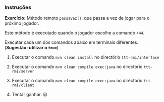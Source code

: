### Instruções

**Exercício:** Método remoto `passaVez()`, que passa a vez de jogar para o próximo jogador.

Este método é executado quando o jogador escolhe a comando `444`.


Executar cada um dos comandos abaixo em terminais diferentes. (**Sugestão: utilizar o `tmux`**)


1. Executar o comando `mvn clean install` no directório `ttt-rmi/interface`

2. Executar o comando `mvn clean compile exec:java` no directório `ttt-rmi/server`

3. Executar o comando `mvn clean compile exec:java` no directório `ttt-rmi/client`

4. Tentar ganhar. :smiley:

